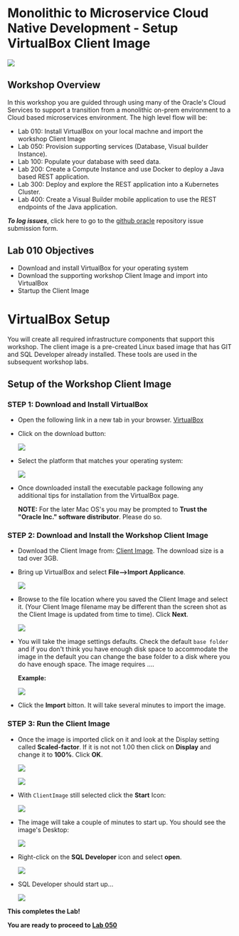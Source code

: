 # Monolithic to Microservice Cloud Native Development - Setup VirtualBox Client Image

  ![](images/050/Title.png)

## Workshop Overview

In this workshop you are guided through using many of the Oracle's Cloud Services to support a transition from a monolithic on-prem environment to a Cloud based microservices environment. The high level flow will be:

- Lab 010: Install VirtualBox on your local machne and import the workshop Client Image
- Lab 050: Provision supporting services (Database, Visual builder Instance).
- Lab 100: Populate your database with seed data.
- Lab 200: Create a Compute Instance and use Docker to deploy a Java based REST application.
- Lab 300: Deploy and explore the REST application into a Kubernetes Cluster.
- Lab 400: Create a Visual Builder mobile application to use the REST endpoints of the Java application.

***To log issues***, click here to go to the [github oracle](https://github.com/oracle/learning-library/issues/new) repository issue submission form.

## Lab 010 Objectives

- Download and install VirtualBox for your operating system
- Download the supporting workshop Client Image and import into VirtualBox
- Startup the Client Image

# VirtualBox Setup

You will create all required infrastructure components that support this workshop. The client image is a pre-created Linux based image that has GIT and SQL Developer already installed. These tools are used in the subsequent workshop labs.

## Setup of the Workshop Client Image

### **STEP 1**: Download and Install VirtualBox

- Open the following link in a new tab in your browser. <a href="https://www.virtualbox.org/" target="newwerc">VirtualBox</a>

- Click on the download button:

  ![](images/010/2.PNG)

- Select the platform that matches your operating system:

  ![](images/010/3.PNG)

- Once downloaded install the executable package following any additional tips for installation from the VirtualBox page.

  **NOTE:** For the later Mac OS's you may be prompted to **Trust the "Oracle Inc." software distributor**. Please do so.

### **STEP 2**: Download and Install the Workshop Client Image

- Download the Client Image from: <a href="https://">Client Image</a>. The download size is a tad over 3GB.

- Bring up VirtualBox and select **File-->Import Applicance**.

  ![](images/010/4.PNG)

- Browse to the file location where you saved the Client Image and select it. (Your Client Image filename may be different than the screen shot as the Client Image is updated from time to time). Click **Next**.

  ![](images/010/5.PNG)

- You will take the image settings defaults. Check the default `base folder` and if you don't think you have enough disk space to accommodate the image in the default you can change the base folder to a disk where you do have enough space. The image requires ....

  **Example:**

  ![](images/010/6.PNG)

- Click the **Import** bitton. It will take several minutes to import the image.

### **STEP 3**: Run the Client Image

- Once the image is imported click on it and look at the Display setting called **Scaled-factor**. If it is not not 1.00 then click on **Display** and change it to **100%**. Click **OK**.

  ![](images/010/6.PNG)

  ![](images/010/8.PNG)

- With `ClientImage` still selected click the **Start** Icon:

  ![](images/010/9.PNG)

- The image will take a couple of minutes to start up. You should see the image's Desktop:

  ![](images/010/10.PNG)

- Right-click on the **SQL Developer** icon and select **open**.

  ![](images/010/11.PNG)

- SQL Developer should start up...

  ![](images/010/12.PNG)

**This completes the Lab!**

**You are ready to proceed to [Lab 050](LabGuide050Virtual.md)**
